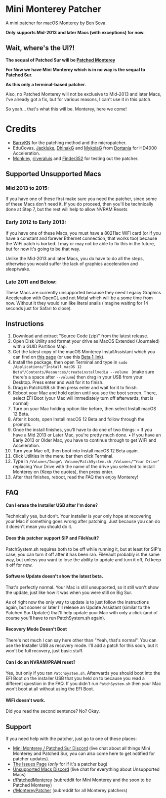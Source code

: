 # Mini Monterey Patcher
A mini patcher for macOS Monterey by Ben Sova.

**Only supports Mid-2013 and later Macs (with exceptions) for now.**

## Wait, where's the UI?!
**The sequal of Patched Sur will be [Patched Monterey](https://github.com/Ursinia/Patched-Monterey)**

**For Now we have Mini Monterey which is in no way is the sequal to Patched Sur.** 

**As this only a terminal-based patcher.**

Also, no Patched Monterey will not be exclusive to Mid-2013 and later Macs, I've already got a fix, but for various reasons, I can't use it in this patch.

So yeah... that's what this will be. Monterey, here we come!

# Credits
- [BarryKN](https://github.com/barrykn) for the patching method and the micropatcher.
- EduCovas, [Jackluke](https://github.com/jacklukem), [DhinakG](https://github.com/DhinakG) and [MykolaG](https://github.com/khronokernel) from [Dortania](https://github.com/dortania) for HD4000 Acceleration.
- [Monkiey](https://github.com/Monkiey), [riiveraluis](https://github.com/riiveraluis) and [Finder352](https://www.youtube.com/channel/UC1ANuAzvOToCVizzck3JjPg) for testing out the patcher. 

## Supported Unsupported Macs
### Mid 2013 to 2015:
If you have one of these first make sure you need the patcher, since some of these Macs don't need it. If you do proceed, then you'll be technically done at Step 7, but the rest will help to allow NVRAM Resets

### Early 2012 to Early 2013:
If you have one of these Macs, you must have a 80211ac WiFi card (or if you have a constant and forever Ethernet connection, that works too) because the WiFi patch is borked. I may or may not be able to fix this in the future, but for now it's going to be that way. 

Unlike the Mid-2013 and later Macs, you do have to do all the steps, otherwise you would suffer the lack of graphics acceleration and sleep/wake.

### Late 2011 and Below:
These Macs are currently unsupported because they need Legacy Graphics Acceleration with OpenGL and not Metal which will be a some time from now. Without it they would run like literal snails (imagine waiting for 14 seconds just for Safari to close).

## Instructions
1. Download and extract "Source Code (zip)" from the latest release.
2. Open Disk Utility and format your drive as MacOS Extended (Journaled) with a GUID Partition Map.
2. Get the latest copy of the macOS Monterey InstallAssistant which you can find on [this page](https://mrmacintosh.com/macos-12-monterey-full-installer-database-download-directly-from-apple/) (or use this [Beta 1 link](http://swcdn.apple.com/content/downloads/38/12/071-51840-A_R2JDKNM0LX/wqollynqs6j5006166tvw4rliu9htf7swu/InstallAssistant.pkg)).
3. Install the package, then open Terminal and type in `sudo /Applications/"Install macOS 12 Beta"/Contents/Resources/createinstallmedia --volume ` (make sure there's a space after `--volume`) then drag in your USB from your Desktop. Press enter and wait for it to finish.
3. Drag in PatchUSB.sh then press enter and wait for it to finish.
4. Reboot your Mac and hold option until you see the boot screen. There, select EFI Boot (your Mac will immediately turn off afterwards, that is normal)
5. Turn on your Mac holding option like before, then select Install macOS 12 Beta.
6. After it boots, open Install macOS 12 Beta and follow through the prompts.
7. Once the install finishes, you'll have to do one of two things:
    • If you have a Mid 2013 or Later Mac, you're pretty much done.
    • If you have an Early 2013 or Older Mac, you have to continue through to get WiFi and Acceleration.
8. Turn your Mac off, then boot into Install macOS 12 Beta again.
9. Click Utilities in the menu bar then click Terminal.
10. Type in `/Volumes/Image\ Volume/PatchSystem.sh /Volumes/"Your Drive"` replacing Your Drive with the name of the drive you selected to install Monterey on (Keep the quotes), then press enter.
11. After that finishes, reboot, read the FAQ then enjoy Monterey!

## FAQ
#### Can I erase the Installer USB after I'm done?
Technically yes, but don't. Your installer is your only hope at recovering your Mac if something goes wrong after patching. Just because you can do it doesn't mean you should do it.

#### Does this patcher support SIP and FileVault?
PatchSystem.sh requires both to be off while running it, but at least for SIP's case, you can turn it off after it has been ran. FileVault probably is the same way, but unless you want to lose the ability to update and turn it off, I'd keep it off for now.

#### Software Update doesn't show the latest beta.
That's perfectly normal. Your Mac is still unsupported, so it still won't show the update, just like how it was when you were still on Big Sur.

As of right now the only way to update is to just follow the instructions again, but sooner or later I'll release an Update Assistant (similar to the Patched Sur Updater) that'll help update your Mac with only a click (and of course you'll have to run PatchSystem.sh again).

#### Recovery Mode Doesn't Boot
There's not much I can say here other than "Yeah, that's normal". You can use the Installer USB as recovery mode. I'll add a patch for this soon, but it won't be full recovery, just basic stuff.

#### Can I do an NVRAM/PRAM reset?
Yes, but only if you ran `PatchSystem.sh`. Afterwards you should boot into the EFI Boot on the installer USB that you held on to because you read a different question in the FAQ. If you didn't run `PatchSystem.sh` then your Mac won't boot at all without using the EFI Boot.

#### WiFi doesn't work.

Did you read the second sentence? No? Okay.

## Support

If you need help with the patcher, just go to one of these places:

- [Mini Monterey / Patched Sur Discord](https://discord.gg/2DxVn4HDX6) (live chat about all things Mini Monterey and Patched Sur, you can also come here to get notified for patcher updates).
- [The Issues Page](https://github.com/Ursinia/Mini-Monterey-Patcher/issues) (*only* for if it's a patcher bug)
- [Unsupported Macs Discord](https://discord.gg/XbbWAsE) (live chat for everything about Unsupported Macs)
- [r/PatchedMonterey](https://reddit.com/r/PatchedMonterey) (subreddit for Mini Monterey and the soon to be Patched Monterey)
- [r/MontereyPatcher](https://reddit.com/r/MontereyPatcher) (subreddit for all Monterey patchers)
